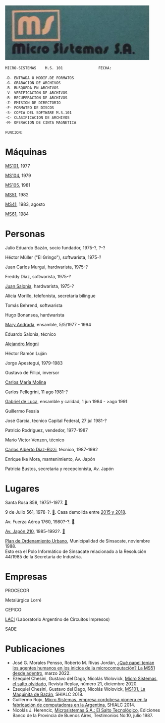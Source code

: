 ![](MS_logo_grupoFacebook.jpg)

```
MICRO-SISTEMAS    M.S. 101                FECHA:

-D- ENTRADA O MODIF.DE FORMATOS
-G- GRABACION DE ARCHIVOS       
-B- BUSQUEDA EN ARCHIVOS        
-V- VERIFICACION DE ARCHIVOS    
-R- RECUPERACION DE ARCHIVOS    
-Z- EMISION DE DIRECTORIO       
-F- FORMATEO DE DISCOS          
-S- COPIA DEL SOFTWARE M.S.101  
-C- CLASIFICACION DE ARCHIVOS   
-M- OPERACION DE CINTA MAGNETICA

FUNCION:
```


Máquinas
===

[MS101](Máquinas/MS101/index.md), 1977

[MS104](Máquinas/MS104/index.md), 1979

[MS105](Máquinas/MS105/index.md), 1981

[MS51](Máquinas/MS51/index.md), 1982

[MS41](Máquinas/MS41/index.md), 1983, agosto

[MS61](Máquinas/MS61/index.md), 1984


Personas
===

Julio Eduardo Bazán, socio fundador, 1975-?, ?-?

Héctor Müller ("El Gringo"), softwarista, 1975-?

Juan Carlos Murgui, hardwarista, 1975-?

Freddy Díaz, softwarista, 1975-?

[Juan Salonia](Personas/Juan%20Salonia/), hardwarista, 1975-?

Alicia Morillo, telefonista, secretaria bilingue

Tomás Behrend, softwarista

Hugo Bonansea, hardwarista

[Mary Andrada](Personas/Mary%20Andrada/), ensamble, 5/5/1977 - 1994

Eduardo Salonia, técnico

[Alejandro Mogni](Personas/Alejandro%20Mogni/)

Héctor Ramón Luján

Jorge Apestegui, 1979-1983

Gustavo de Fillipi, inversor

[Carlos María Molina](Personas/Carlos%20Molina/)

Carlos Pellegrini, 11 ago 1981-?

[Gabriel de Luca](Personas/Gabriel%20de%20Luca/), ensamble y calidad, 1 jun 1984 - >ago 1991

Guillermo Fessia

José García, técnico Capital Federal, 27 jul 1981-?

Patricio Rodriguez, vendedor, 1977-1987

Mario Víctor Venzon, técnico

[Carlos Alberto Díaz-Rizzi](Personas/Carlos%20Díaz-Rizzi), técnico, 1987-1992

Enrique Ike Mora, mantenimiento, Av. Japón

Patricia Bustos, secretaria y recepcionista, Av. Japón



Lugares
===

Santa Rosa 859, 1975?-1977. [📍](https://www.google.com/maps/place/Sta+Rosa+859,+X5000ESQ+C%C3%B3rdoba)

9 de Julio 561, 1978-?. [📍](https://www.google.com/maps/place/9+de+Julio+561,+X5000EMK+C%C3%B3rdoba). Casa demolida entre [2015 y 2018](https://www.google.com/maps/place/9+de+Julio+561,+X5000EMK+C%C3%B3rdoba/@-31.4127128,-64.190945,3a,75y,230.23h,91.21t/data=!3m6!1e1!3m4!1s8Y_7Qu8Ob5SFPlQN48Z51g!2e0!7i13312!8i6656!4m5!3m4!1s0x9432987f6cc0271f:0xe741418b08cfa5a0!8m2!3d-31.412828!4d-64.191009).

Av. Fuerza Aérea 1760, 1980?-?. [📍](https://www.google.com/maps/place/Av.+Fuerza+Aerea+Argentina+1760,+C%C3%B3rdoba/)

[Av. Japón 210](Lugares/AvJapon), 1985-1992?. [📍](https://www.google.com/maps/place/Av.+del+Jap%C3%B3n+210,+X5019BGP+C%C3%B3rdoba/)

[Plan de Ordenamiento Urbano](Lugares/PlanOrdenamientoUrbano_Sinsacate_nov88.pdf), Municipalidad de Sinsacate, noviembre 1988.  
Esto era el Polo Informático de Sinsacate relacionado a la Resolución 44/1985 de la Secretaría de Industria.


Empresas
===

PROCECOR

Metalúrgica Lorré

CEPICO 

[LACI](Empresas/LACI) (Laboratorio Argentino de Circuitos Impresos)

SADE


Publicaciones
===

* José G. Morales Pensso, Roberto M. Rivas Jordán, [¿Qué papel tenían los agentes humanos en los inicios de la microcomputación? La MS51 desde adentro](Publicaciones/la_MS51_desde_adentro.pdf), marzo 2022.
* Ezequiel Chesini, Gustavo del Dago, Nicolás Wolovick, [Micro Sistemas, el salto olvidado](https://revistareplay.com.ar/comprar/), Revista Replay, número 21, diciembre 2020.
* Ezequiel Chesini, Gustavo del Dago, Nicolás Wolovick, [MS101, La Maquinita de Bazán](Publicaciones/MS101LaMaquinitaDeBazán.pdf), SHIALC 2018.
* Guillermo Rojo, [Micro Sistemas, empresa cordobesa pionera en la fabricación de computadoras en la Argentina](Publicaciones/clei2014_submission_59.pdf), SHIALC 2014.
* Nicolás J. Herencic, [Microsistemas S.A.: El Salto Tecnológico](Publicaciones/MICROSISTEMAS_El_Salto_Tecnologico.pdf), Ediciones Banco de la Provincia de Buenos Aires, Testimonios No.10, julio 1987.

